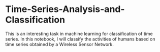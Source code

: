 # Time-Series-Analysis-and-Classification
This is an interesting task in machine learning for classification of time series. In this notebook, I will classify the activities of humans based on time series obtained by a Wireless Sensor Network.
